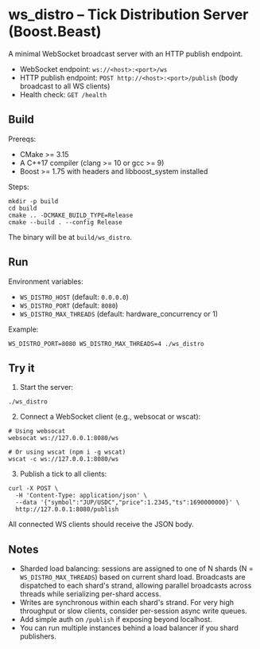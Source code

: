 # ws_distro – Tick Distribution Server (Boost.Beast)

A minimal WebSocket broadcast server with an HTTP publish endpoint.

- WebSocket endpoint: `ws://<host>:<port>/ws`
- HTTP publish endpoint: `POST http://<host>:<port>/publish` (body broadcast to all WS clients)
- Health check: `GET /health`

## Build

Prereqs:
- CMake >= 3.15
- A C++17 compiler (clang >= 10 or gcc >= 9)
- Boost >= 1.75 with headers and libboost_system installed

Steps:
```
mkdir -p build
cd build
cmake .. -DCMAKE_BUILD_TYPE=Release
cmake --build . --config Release
```

The binary will be at `build/ws_distro`.

## Run

Environment variables:
- `WS_DISTRO_HOST` (default: `0.0.0.0`)
- `WS_DISTRO_PORT` (default: `8080`)
- `WS_DISTRO_MAX_THREADS` (default: hardware_concurrency or 1)

Example:
```
WS_DISTRO_PORT=8080 WS_DISTRO_MAX_THREADS=4 ./ws_distro
```

## Try it

1) Start the server:
```
./ws_distro
```

2) Connect a WebSocket client (e.g., websocat or wscat):
```
# Using websocat
websocat ws://127.0.0.1:8080/ws

# Or using wscat (npm i -g wscat)
wscat -c ws://127.0.0.1:8080/ws
```

3) Publish a tick to all clients:
```
curl -X POST \
  -H 'Content-Type: application/json' \
  --data '{"symbol":"JUP/USDC","price":1.2345,"ts":1690000000}' \
  http://127.0.0.1:8080/publish
```

All connected WS clients should receive the JSON body.

## Notes
- Sharded load balancing: sessions are assigned to one of N shards (N = `WS_DISTRO_MAX_THREADS`) based on current shard load. Broadcasts are dispatched to each shard's strand, allowing parallel broadcasts across threads while serializing per-shard access.
- Writes are synchronous within each shard's strand. For very high throughput or slow clients, consider per-session async write queues.
- Add simple auth on `/publish` if exposing beyond localhost.
- You can run multiple instances behind a load balancer if you shard publishers.
